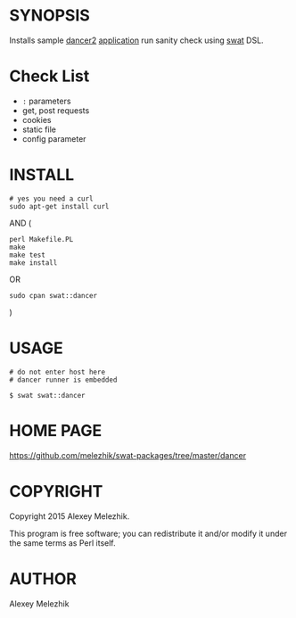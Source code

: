 # SYNOPSIS

Installs sample [dancer2](http://search.cpan.org/perldoc?Dancer2) [application](https://metacpan.org/pod/.#share-app.pl)  run sanity check using [swat](https://github.com/melezhik/swat) DSL.

# Check List

- `:` parameters
- get, post requests
- cookies
- static file
- config parameter

# INSTALL

    # yes you need a curl
    sudo apt-get install curl

AND (

    perl Makefile.PL
    make
    make test
    make install

OR

    sudo cpan swat::dancer

)

# USAGE

    # do not enter host here
    # dancer runner is embedded

    $ swat swat::dancer 

# HOME PAGE

https://github.com/melezhik/swat-packages/tree/master/dancer

# COPYRIGHT

Copyright 2015 Alexey Melezhik.

This program is free software; you can redistribute it and/or modify it under the same terms as Perl itself.

# AUTHOR

Alexey Melezhik
